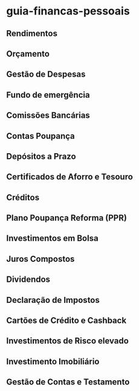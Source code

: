 # guia-financas-pessoais

## Rendimentos

## Orçamento

## Gestão de Despesas

## Fundo de emergência

## Comissões Bancárias

## Contas Poupança

## Depósitos a Prazo

## Certificados de Aforro e Tesouro

## Créditos

## Plano Poupança Reforma (PPR)

## Investimentos em Bolsa

## Juros Compostos

## Dividendos

## Declaração de Impostos

## Cartões de Crédito e Cashback

## Investimentos de Risco elevado

## Investimento Imobiliário

## Gestão de Contas e Testamento







